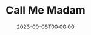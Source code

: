 ---
title: Call Me Madam
date: 2023-09-08T00:00:00
opening_date: 1968-07-18
closing_date: 1968-07-27
layout: productions
playbill:
Theatre: Theatre Jacksonville
Venue: Little Theatre
cast:
- Mrs. Sally Adams: Pamela Garmon
- Congressman Wilkins: Bob Hilgenberg
- Henry Gibson: Ham Waddell
- Kenneth Gibson: Gary Varnadore
- Stella Phillips: Elise Hallowes
- Senator Brockbank: Ray Navorre
- Senator Gallagher: Herb Marks
- Cosmo Constantine: Edward Doe
- Pemberton Maxwell: Jack Masters
- Hugo Tantinnin: John Walker
- Sebastian Sebastian: Walter Hyams
- Princess Maria: Fay Griffin
- Lady in Waiting: Lois Navarre
- Champion: Dick Kerekes
- The Guy: Bob Conine
- Grand Duchess Sophie: Mary Coyle
- Grand Duke Otto: Bill McGhee
- Ensemble:
  - Betty Lou Burket
  - Diane Catherwood
  - Paulette Dietrich
  - Charles Dorman
  - Bruce Galloway
  - Mary Ruth Galloway
  - Bonnie Hiltabidle
  - Rea Jarchower
  - Jinny Kordek
  - Harriett Leathem
  - Jeanne Marie Lee
  - Shirley Lightbody
  - Carol Ann Lucas
  - Hal McIntyre
  - Harriet Miltenberg
  - Conrad Peterson
  - James Raney
  - Michael Ryan
  - Rike Wensing
crew:
- Director: Robert Knowles
- Choreographer: Bob Conine
- Set Design: Phil Fitzpatrick
- Musical Director: Rosalind McCall
- Stage Manager: Ron Griffis
- Assistant Stage Manager:
  - Fernando Velandia
  - Ham Waddell
- Costumes:
  - Nancy Fitzpatrick
  - Mary Coyle
- Properties:
  - Katy Raven
  - Judy DeSane
  - Gladys Dale
  - Esther Barnes
  - Mary Ellen Calhoun
- Lighting:
  - Bill Bacon
  - Frank Berman
- Follow Spot: Maria Alarcon
- Scenery:
  - Mary Ellen Calhoun
  - Katy Raven
  - Nancy Fitzpatrick
  - Suzanne Lanier
  - Suzie Knowles
  - Norma Patrick
  - Robin Knowles
- Running Crew:
  - Mary Ellen Calhoun
  - John Glass
  - David Whitfield
  - Loren Murray
  - Ham Waddell
  - Ted Hutton
  - Bob Larson
  - Bobby Jewett
  - Norma Patrick
  - Suzanne Lanier
- Publicity:
  - Lois Navarre
  - Cindy Waddell
  - Carol Lucas
orchestra:
- Piano: Rosalind McCall
- Organ: Scott McCall
- Percussion: Jack Mattison
---